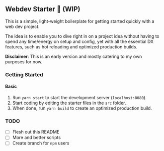 ## Webdev Starter 🚀 (WIP)

This is a simple, light-weight boilerplate for getting started quickly with a web dev project.

The idea is to enable you to dive right in on a project idea without having to spend any time/energy on setup and config, yet with all the essential
DX features, such as hot reloading and optimized production builds.

**Disclaimer**: This is an early version and mostly catering to my own purposes for now.

### Getting Started

#### Basic

1. Run `yarn start` to start the development server (`localhost:8080`).
2. Start coding by editing the starter files in the `src` folder.
3. When done, run `yarn build` to create an optimized production build.

### TODO

- [ ] Flesh out this README
- [ ] More and better scripts
- [ ] Create branch for `npm` users
